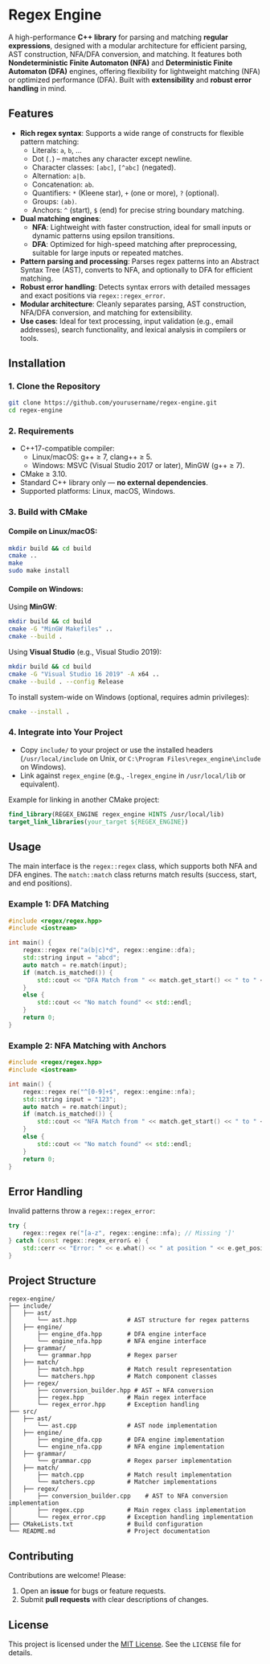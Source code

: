 # Regex Engine

A high-performance **C++ library** for parsing and matching **regular expressions**, designed with a modular architecture for efficient parsing, AST construction, NFA/DFA conversion, and matching. It features both **Nondeterministic Finite Automaton (NFA)** and **Deterministic Finite Automaton (DFA)** engines, offering flexibility for lightweight matching (NFA) or optimized performance (DFA). Built with **extensibility** and **robust error handling** in mind.

## Features

- **Rich regex syntax**: Supports a wide range of constructs for flexible pattern matching:
  - Literals: `a`, `b`, …
  - Dot (`.`) – matches any character except newline.
  - Character classes: `[abc]`, `[^abc]` (negated).
  - Alternation: `a|b`.
  - Concatenation: `ab`.
  - Quantifiers: `*` (Kleene star), `+` (one or more), `?` (optional).
  - Groups: `(ab)`.
  - Anchors: `^` (start), `$` (end) for precise string boundary matching.
- **Dual matching engines**: 
  - **NFA**: Lightweight with faster construction, ideal for small inputs or dynamic patterns using epsilon transitions.
  - **DFA**: Optimized for high-speed matching after preprocessing, suitable for large inputs or repeated matches.
- **Pattern parsing and processing**: Parses regex patterns into an Abstract Syntax Tree (AST), converts to NFA, and optionally to DFA for efficient matching.
- **Robust error handling**: Detects syntax errors with detailed messages and exact positions via `regex::regex_error`.
- **Modular architecture**: Cleanly separates parsing, AST construction, NFA/DFA conversion, and matching for extensibility.
- **Use cases**: Ideal for text processing, input validation (e.g., email addresses), search functionality, and lexical analysis in compilers or tools.

## Installation

### 1. Clone the Repository
```bash
git clone https://github.com/yourusername/regex-engine.git
cd regex-engine
```

### 2. Requirements
- C++17-compatible compiler:
  - Linux/macOS: g++ ≥ 7, clang++ ≥ 5.
  - Windows: MSVC (Visual Studio 2017 or later), MinGW (g++ ≥ 7).
- CMake ≥ 3.10.
- Standard C++ library only — **no external dependencies**.
- Supported platforms: Linux, macOS, Windows.

### 3. Build with CMake

#### Compile on Linux/macOS:
```bash
mkdir build && cd build
cmake ..
make
sudo make install
```

#### Compile on Windows:
Using **MinGW**:
```bash
mkdir build && cd build
cmake -G "MinGW Makefiles" ..
cmake --build .
```

Using **Visual Studio** (e.g., Visual Studio 2019):
```bash
mkdir build && cd build
cmake -G "Visual Studio 16 2019" -A x64 ..
cmake --build . --config Release
```

To install system-wide on Windows (optional, requires admin privileges):
```bash
cmake --install .
```

### 4. Integrate into Your Project
- Copy `include/` to your project or use the installed headers (`/usr/local/include` on Unix, or `C:\Program Files\regex_engine\include` on Windows).
- Link against `regex_engine` (e.g., `-lregex_engine` in `/usr/local/lib` or equivalent).

Example for linking in another CMake project:
```cmake
find_library(REGEX_ENGINE regex_engine HINTS /usr/local/lib)
target_link_libraries(your_target ${REGEX_ENGINE})
```

## Usage

The main interface is the `regex::regex` class, which supports both NFA and DFA engines. The `match::match` class returns match results (success, start, and end positions).

### Example 1: DFA Matching
```cpp
#include <regex/regex.hpp>
#include <iostream>

int main() {
    regex::regex re("a(b|c)*d", regex::engine::dfa);
    std::string input = "abcd";
    auto match = re.match(input);
    if (match.is_matched()) {
        std::cout << "DFA Match from " << match.get_start() << " to " << match.get_end() << std::endl;
    }
    else {
        std::cout << "No match found" << std::endl;
    }
    return 0;
}
```

### Example 2: NFA Matching with Anchors
```cpp
#include <regex/regex.hpp>
#include <iostream>

int main() {
    regex::regex re("^[0-9]+$", regex::engine::nfa);
    std::string input = "123";
    auto match = re.match(input);
    if (match.is_matched()) {
        std::cout << "NFA Match from " << match.get_start() << " to " << match.get_end() << std::endl;
    }
    else {
        std::cout << "No match found" << std::endl;
    }
    return 0;
}
```

## Error Handling

Invalid patterns throw a `regex::regex_error`:
```cpp
try {
    regex::regex re("[a-z", regex::engine::nfa); // Missing ']'
} catch (const regex::regex_error& e) {
    std::cerr << "Error: " << e.what() << " at position " << e.get_position() << std::endl;
}
```

## Project Structure

```
regex-engine/
├── include/
│   ├── ast/
│       └── ast.hpp              # AST structure for regex patterns
│   ├── engine/
│       ├── engine_dfa.hpp       # DFA engine interface
│       └── engine_nfa.hpp       # NFA engine interface
│   ├── grammar/
│       └── grammar.hpp          # Regex parser
│   ├── match/
│       ├── match.hpp            # Match result representation
│       └── matchers.hpp         # Match component classes
│   ├── regex/
│       ├── conversion_builder.hpp # AST → NFA conversion
│       ├── regex.hpp            # Main regex interface
│       └── regex_error.hpp      # Exception handling
├── src/
│   ├── ast/                      
│       └── ast.cpp              # AST node implementation
│   ├── engine/
│       ├── engine_dfa.cpp       # DFA engine implementation
│       └── engine_nfa.cpp       # NFA engine implementation
│   ├── grammar/
│       └── grammar.cpp          # Regex parser implementation
│   ├── match/
│       ├── match.cpp            # Match result implementation
│       └── matchers.cpp         # Matcher implementations
│   ├── regex/
│       ├── conversion_builder.cpp    # AST to NFA conversion implementation
│       ├── regex.cpp            # Main regex class implementation
│       └── regex_error.cpp      # Exception handling implementation
├── CMakeLists.txt               # Build configuration
└── README.md                    # Project documentation
```

## Contributing

Contributions are welcome! Please:
1. Open an **issue** for bugs or feature requests.
2. Submit **pull requests** with clear descriptions of changes.

## License

This project is licensed under the [MIT License](https://opensource.org/licenses/MIT). See the `LICENSE` file for details.
